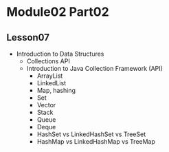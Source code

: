 # Module02 Part02

## Lesson07

- Introduction to Data Structures
    - Collections API
    - Introduction to Java Collection Framework (API)
        - ArrayList
        - LinkedList
        - Map, hashing
        - Set
        - Vector
        - Stack
        - Queue
        - Deque
        - HashSet vs LinkedHashSet vs TreeSet
        - HashMap vs LinkedHashMap vs TreeMap

